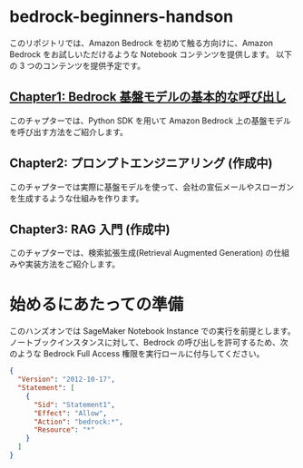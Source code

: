 # bedrock-beginners-handson

このリポジトリでは、Amazon Bedrock を初めて触る方向けに、Amazon Bedrock をお試しいただけるような Notebook コンテンツを提供します。
以下の 3 つのコンテンツを提供予定です。

## [Chapter1: Bedrock 基盤モデルの基本的な呼び出し](bedrock/bedrock-beginners-handson/chapter0_introduction.ipynb)
このチャプターでは、Python SDK を用いて Amazon Bedrock 上の基盤モデルを呼び出す方法をご紹介します。

## Chapter2: プロンプトエンジニアリング (作成中)
このチャプターでは実際に基盤モデルを使って、会社の宣伝メールやスローガンを生成するような仕組みを作ります。

## Chapter3: RAG 入門 (作成中)
このチャプターでは、検索拡張生成(Retrieval Augmented Generation) の仕組みや実装方法をご紹介します。

# 始めるにあたっての準備

このハンズオンでは SageMaker Notebook Instance での実行を前提とします。  
ノートブックインスタンスに対して、Bedrock の呼び出しを許可するため、次のような Bedrock Full Access 権限を実行ロールに付与してください。

```json
{
  "Version": "2012-10-17",
  "Statement": [
    {
      "Sid": "Statement1",
      "Effect": "Allow",
      "Action": "bedrock:*",
      "Resource": "*"
    }
  ]
}
```
